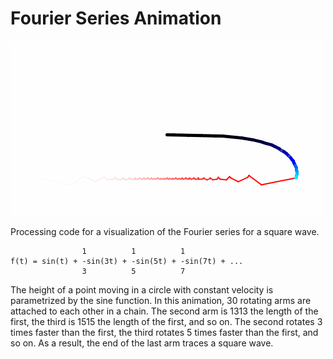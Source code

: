 Fourier Series Animation
========================

![Fourier series animation](fourier.gif)

Processing code for a visualization of the Fourier series for a square wave.

                    1          1          1               
    f(t) = sin(t) + -sin(3t) + -sin(5t) + -sin(7t) + ...
                    3          5          7

The height of a point moving in a circle with constant velocity is parametrized by the sine function. In this animation, 30 rotating arms are attached to each other in a chain. The second arm is 1313 the length of the first, the third is 1515 the length of the first, and so on. The second rotates 3 times faster than the first, the third rotates 5 times faster than the first, and so on. As a result, the end of the last arm traces a square wave.
